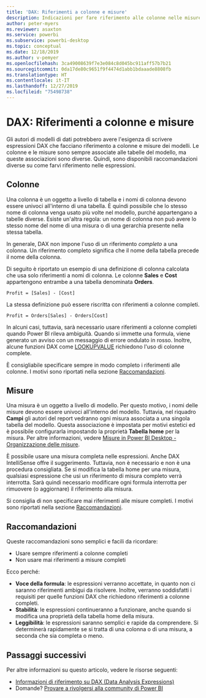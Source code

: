 ```yaml
---
title: 'DAX: Riferimenti a colonne e misure'
description: Indicazioni per fare riferimento alle colonne nelle misure nelle espressioni DAX.
author: peter-myers
ms.reviewer: asaxton
ms.service: powerbi
ms.subservice: powerbi-desktop
ms.topic: conceptual
ms.date: 12/18/2019
ms.author: v-pemyer
ms.openlocfilehash: 3ca49008639f7e3e084c8d045bc911aff57b7b21
ms.sourcegitcommit: 0da17de80c9651f9f4474d1abb1bdaaade8808fb
ms.translationtype: HT
ms.contentlocale: it-IT
ms.lasthandoff: 12/27/2019
ms.locfileid: "75498738"
---
```

# <a name="dax-column-and-measure-references"></a>DAX: Riferimenti a colonne e misure

Gli autori di modelli di dati potrebbero avere l'esigenza di scrivere espressioni DAX che facciano riferimento a colonne e misure dei modelli. Le colonne e le misure sono sempre associate alle tabelle del modello, ma queste associazioni sono diverse. Quindi, sono disponibili raccomandazioni diverse su come farvi riferimento nelle espressioni.

## <a name="columns"></a>Colonne

Una colonna è un oggetto a livello di tabella e i nomi di colonna devono essere univoci all'interno di una tabella. È quindi possibile che lo stesso nome di colonna venga usato più volte nel modello, purché appartengano a tabelle diverse. Esiste un'altra regola: un nome di colonna non può avere lo stesso nome del nome di una misura o di una gerarchia presente nella stessa tabella.

In generale, DAX non impone l'uso di un riferimento _completo_ a una colonna. Un riferimento completo significa che il nome della tabella precede il nome della colonna.

Di seguito è riportato un esempio di una definizione di colonna calcolata che usa solo riferimenti a nomi di colonna. Le colonne **Sales** e **Cost** appartengono entrambe a una tabella denominata **Orders**.

```dax
Profit = [Sales] - [Cost]
```

La stessa definizione può essere riscritta con riferimenti a colonne completi.

```dax
Profit = Orders[Sales] - Orders[Cost]
```

In alcuni casi, tuttavia, sarà necessario usare riferimenti a colonne completi quando Power BI rileva ambiguità. Quando si immette una formula, viene generato un avviso con un messaggio di errore ondulato in rosso. Inoltre, alcune funzioni DAX come [LOOKUPVALUE](/dax/lookupvalue-function-dax) richiedono l'uso di colonne complete.

È consigliabile specificare sempre in modo completo i riferimenti alle colonne. I motivi sono riportati nella sezione [Raccomandazioni](#recommendations).

## <a name="measures"></a>Misure

Una misura è un oggetto a livello di modello. Per questo motivo, i nomi delle misure devono essere univoci all'interno del modello. Tuttavia, nel riquadro **Campi** gli autori del report vedranno ogni misura associata a una singola tabella del modello. Questa associazione è impostata per motivi estetici ed è possibile configurarla impostando la proprietà **Tabella home** per la misura. Per altre informazioni, vedere [Misure in Power BI Desktop - Organizzazione delle misure](../desktop-measures.md#organizing-your-measures).

È possibile usare una misura completa nelle espressioni. Anche DAX IntelliSense offre il suggerimento. Tuttavia, non è necessario e non è una procedura consigliata. Se si modifica la tabella home per una misura, qualsiasi espressione che usi un riferimento di misura completo verrà interrotta. Sarà quindi necessario modificare ogni formula interrotta per rimuovere (o aggiornare) il riferimento alla misura.

Si consiglia di non specificare mai riferimenti alle misure completi. I motivi sono riportati nella sezione [Raccomandazioni](#recommendations).

## <a name="recommendations"></a>Raccomandazioni

Queste raccomandazioni sono semplici e facili da ricordare:

- Usare sempre riferimenti a colonne completi
- Non usare mai riferimenti a misure completi

Ecco perché:

- **Voce della formula**: le espressioni verranno accettate, in quanto non ci saranno riferimenti ambigui da risolvere. Inoltre, verranno soddisfatti i requisiti per quelle funzioni DAX che richiedono riferimenti a colonne completi.
- **Stabilità**: le espressioni continueranno a funzionare, anche quando si modifica una proprietà della tabella home della misura.
- **Leggibilità**: le espressioni saranno semplici e rapide da comprendere. Si determinerà rapidamente se si tratta di una colonna o di una misura, a seconda che sia completa o meno.

## <a name="next-steps"></a>Passaggi successivi

Per altre informazioni su questo articolo, vedere le risorse seguenti:

- [Informazioni di riferimento su DAX (Data Analysis Expressions)](/dax/)
- Domande? [Provare a rivolgersi alla community di Power BI](https://community.powerbi.com/)
